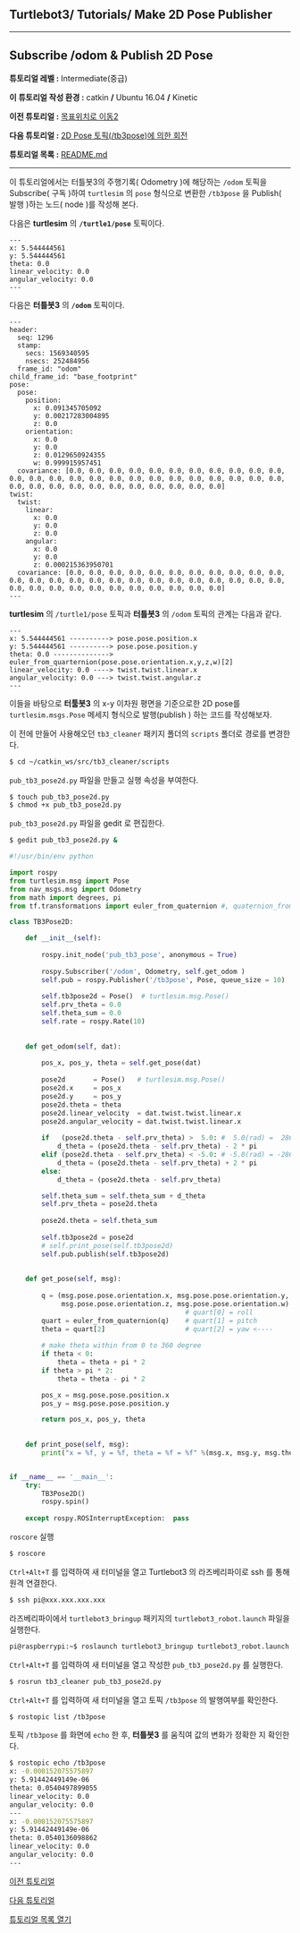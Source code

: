 ## Turtlebot3/ Tutorials/ Make 2D Pose Publisher



---

## Subscribe /odom & Publish 2D Pose

**튜토리얼 레벨 :**  Intermediate(중급)

**이 튜토리얼 작성 환경 :**  catkin **/** Ubuntu 16.04 **/** Kinetic

**이전 튜토리얼 :** [목표위치로 이동2](./tb3_4_GoToGoal.md)

**다음 튜토리얼 :** [2D Pose 토픽(/tb3pose)에 의한 회전](./tb3_6_Rotate_by_Pose2D.md)

**튜토리얼 목록 :** [README.md](../../README.md)

------

이 튜토리얼에서는 터틀봇3의 주행기록( Odometry )에 해당하는 `/odom` 토픽을 Subscribe( 구독 )하여 `turtlesim` 의 `pose` 형식으로 변환한 `/tb3pose` 을 Publish( 발행 )하는 노드( node )를 작성해 본다. 



다음은  **turtlesim** 의 **`/turtle1/pose`** 토픽이다. 

```
---
x: 5.544444561
y: 5.544444561
theta: 0.0
linear_velocity: 0.0
angular_velocity: 0.0
---
```



다음은 **터틀봇3** 의 **`/odom`** 토픽이다. 

```
---
header: 
  seq: 1296
  stamp: 
    secs: 1569340595
    nsecs: 252484956
  frame_id: "odom"
child_frame_id: "base_footprint"
pose: 
  pose: 
    position: 
      x: 0.091345705092
      y: 0.00217283004895
      z: 0.0
    orientation: 
      x: 0.0
      y: 0.0
      z: 0.0129650924355
      w: 0.999915957451
  covariance: [0.0, 0.0, 0.0, 0.0, 0.0, 0.0, 0.0, 0.0, 0.0, 0.0, 0.0, 0.0, 0.0, 0.0, 0.0, 0.0, 0.0, 0.0, 0.0, 0.0, 0.0, 0.0, 0.0, 0.0, 0.0, 0.0, 0.0, 0.0, 0.0, 0.0, 0.0, 0.0, 0.0, 0.0, 0.0, 0.0]
twist: 
  twist: 
    linear: 
      x: 0.0
      y: 0.0
      z: 0.0
    angular: 
      x: 0.0
      y: 0.0
      z: 0.000215363950701
  covariance: [0.0, 0.0, 0.0, 0.0, 0.0, 0.0, 0.0, 0.0, 0.0, 0.0, 0.0, 0.0, 0.0, 0.0, 0.0, 0.0, 0.0, 0.0, 0.0, 0.0, 0.0, 0.0, 0.0, 0.0, 0.0, 0.0, 0.0, 0.0, 0.0, 0.0, 0.0, 0.0, 0.0, 0.0, 0.0, 0.0]
---
```



**turtlesim** 의 `/turtle1/pose` 토픽과 **터틀봇3** 의 `/odom` 토픽의 관계는 다음과 같다. 

```
---
x: 5.544444561 ----------> pose.pose.position.x
y: 5.544444561 ----------> pose.pose.position.y
theta: 0.0 --------------> euler_from_quarternion(pose.pose.orientation.x,y,z,w)[2]
linear_velocity: 0.0 ----> twist.twist.linear.x
angular_velocity: 0.0 ---> twist.twist.angular.z
---
```



이들을 바탕으로 **터툴봇3** 의 x-y 이차원 평면을 기준으로한 2D pose를 `turtlesim.msgs.Pose` 메세지 형식으로 발행(publish ) 하는 코드를 작성해보자.



이 전에 만들어 사용해오던  `tb3_cleaner` 패키지 폴더의 `scripts` 폴더로 경로를 변경한다.

```bash
$ cd ~/catkin_ws/src/tb3_cleaner/scripts
```

`pub_tb3_pose2d.py` 파일을 만들고 실행 속성을 부여한다. 

```bash
$ touch pub_tb3_pose2d.py
$ chmod +x pub_tb3_pose2d.py
```

`pub_tb3_pose2d.py` 파일을 gedit 로 편집한다. 

```bash
$ gedit pub_tb3_pose2d.py &
```

```python
#!/usr/bin/env python

import rospy
from turtlesim.msg import Pose
from nav_msgs.msg import Odometry
from math import degrees, pi
from tf.transformations import euler_from_quaternion #, quaternion_from_euler

class TB3Pose2D:

    def __init__(self):
    
        rospy.init_node('pub_tb3_pose', anonymous = True)
        
        rospy.Subscriber('/odom', Odometry, self.get_odom )
        self.pub = rospy.Publisher('/tb3pose', Pose, queue_size = 10)
        
        self.tb3pose2d = Pose()  # turtlesim.msg.Pose()      
        self.prv_theta = 0.0
        self.theta_sum = 0.0
        self.rate = rospy.Rate(10)
        
        
    def get_odom(self, dat):
        
        pos_x, pos_y, theta = self.get_pose(dat)
        
        pose2d       = Pose()   # turtlesim.msg.Pose()
        pose2d.x     = pos_x
        pose2d.y     = pos_y
        pose2d.theta = theta
        pose2d.linear_velocity  = dat.twist.twist.linear.x
        pose2d.angular_velocity = dat.twist.twist.linear.x
        
        if   (pose2d.theta - self.prv_theta) >  5.0: #  5.0(rad) =  286.479(deg)
            d_theta = (pose2d.theta - self.prv_theta) - 2 * pi            
        elif (pose2d.theta - self.prv_theta) < -5.0: # -5.0(rad) = -286.479(deg)
            d_theta = (pose2d.theta - self.prv_theta) + 2 * pi
        else:
            d_theta = (pose2d.theta - self.prv_theta)

        self.theta_sum = self.theta_sum + d_theta
        self.prv_theta = pose2d.theta
        
        pose2d.theta = self.theta_sum
        
        self.tb3pose2d = pose2d
        # self.print_pose(self.tb3pose2d)
        self.pub.publish(self.tb3pose2d)
        
        
    def get_pose(self, msg):
        
        q = (msg.pose.pose.orientation.x, msg.pose.pose.orientation.y, 
             msg.pose.pose.orientation.z, msg.pose.pose.orientation.w)
                                            # quart[0] = roll
        quart = euler_from_quaternion(q)    # quart[1] = pitch
        theta = quart[2]                    # quart[2] = yaw <----
        
    	# make theta within from 0 to 360 degree
        if theta < 0:
            theta = theta + pi * 2
        if theta > pi * 2:
            theta = theta - pi * 2

        pos_x = msg.pose.pose.position.x
        pos_y = msg.pose.pose.position.y

        return pos_x, pos_y, theta
        
        
    def print_pose(self, msg):
        print("x = %f, y = %f, theta = %f = %f" %(msg.x, msg.y, msg.theta, degrees(msg.theta)))


if __name__ == '__main__':
    try:
        TB3Pose2D()
        rospy.spin()
        
    except rospy.ROSInterruptException:  pass

```



`roscore` 실행

```bash
$ roscore
```



`Ctrl+Alt+T` 를 입력하여 새 터미널을 열고 Turtlebot3 의 라즈베리파이로 ssh 를 통해 원격 연결한다.

```bash
$ ssh pi@xxx.xxx.xxx.xxx
```



라즈베리파이에서 ```turtlebot3_bringup``` 패키지의 `turtlebot3_robot.launch` 파일을 실행한다.

```bash
pi@raspberrypi:~$ roslaunch turtlebot3_bringup turtlebot3_robot.launch
```



`Ctrl+Alt+T` 를 입력하여 새 터미널을 열고 작성한  `pub_tb3_pose2d.py` 를 실행한다. 

```bash
$ rosrun tb3_cleaner pub_tb3_pose2d.py
```



`Ctrl+Alt+T` 를 입력하여 새 터미널을 열고 토픽 `/tb3pose` 의  발행여부를 확인한다.

```bash
$ rostopic list /tb3pose
```



토픽 `/tb3pose` 를 화면에 `echo` 한 후, **터틀봇3** 를 움직여 값의 변화가 정확한 지 확인한다.

```bash
$ rostopic echo /tb3pose
x: -0.000152075575897
y: 5.91442449149e-06
theta: 0.0540497899055
linear_velocity: 0.0
angular_velocity: 0.0
---
x: -0.000152075575897
y: 5.91442449149e-06
theta: 0.0540136098862
linear_velocity: 0.0
angular_velocity: 0.0
---
```



[이전 튜토리얼](./tb3_4_GoToGoal.md)

[다음 튜토리얼](./tb3_6_Rotate_by_Pose2D.md)

[튜토리얼 목록 열기](../README.md)

